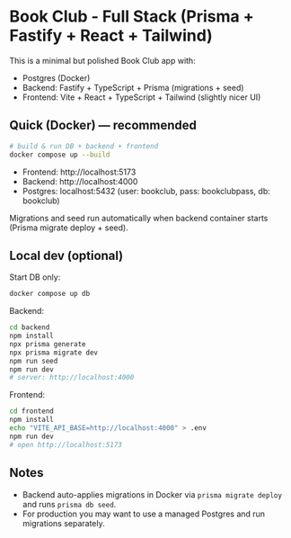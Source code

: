# Book Club - Full Stack (Prisma + Fastify + React + Tailwind)

This is a minimal but polished Book Club app with:
- Postgres (Docker)
- Backend: Fastify + TypeScript + Prisma (migrations + seed)
- Frontend: Vite + React + TypeScript + Tailwind (slightly nicer UI)

## Quick (Docker) — recommended
```bash
# build & run DB + backend + frontend
docker compose up --build
```
- Frontend: http://localhost:5173
- Backend: http://localhost:4000
- Postgres: localhost:5432 (user: bookclub, pass: bookclubpass, db: bookclub)

Migrations and seed run automatically when backend container starts (Prisma migrate deploy + seed).

## Local dev (optional)
Start DB only:
```bash
docker compose up db
```

Backend:
```bash
cd backend
npm install
npx prisma generate
npx prisma migrate dev
npm run seed
npm run dev
# server: http://localhost:4000
```

Frontend:
```bash
cd frontend
npm install
echo "VITE_API_BASE=http://localhost:4000" > .env
npm run dev
# open http://localhost:5173
```

## Notes
- Backend auto-applies migrations in Docker via `prisma migrate deploy` and runs `prisma db seed`.
- For production you may want to use a managed Postgres and run migrations separately.
